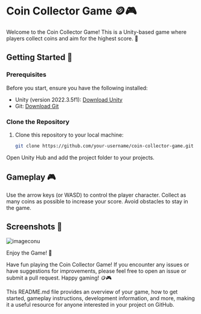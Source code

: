 # Coin Collector Game 🪙🎮

Welcome to the Coin Collector Game! This is a Unity-based game where players collect coins and aim for the highest score. 🚀

## Getting Started 🚀

### Prerequisites

Before you start, ensure you have the following installed:

- Unity (version 2022.3.5f1): [Download Unity](https://unity.com/download)
- Git: [Download Git](https://git-scm.com/downloads)

### Clone the Repository

1. Clone this repository to your local machine:

   ```bash
   git clone https://github.com/your-username/coin-collector-game.git
Open Unity Hub and add the project folder to your projects.

## Gameplay 🎮


Use the arrow keys (or WASD) to control the player character.
Collect as many coins as possible to increase your score.
Avoid obstacles to stay in the game.

## Screenshots 📸

![imageconu](https://github.com/Mehra-Jatin/CoinCollection/assets/145798017/40708670-50d5-4e81-979c-c809125c6a58)




Enjoy the Game! 🎉

Have fun playing the Coin Collector Game! If you encounter any issues or have suggestions for improvements, please feel free to open an issue or submit a pull request. Happy gaming! 🪙🎮

This README.md file provides an overview of your game, how to get started, gameplay instructions, development information, and more, making it a useful resource for anyone interested in your project on GitHub.





